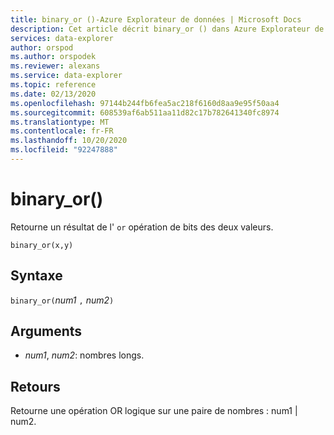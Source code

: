 ```yaml
---
title: binary_or ()-Azure Explorateur de données | Microsoft Docs
description: Cet article décrit binary_or () dans Azure Explorateur de données.
services: data-explorer
author: orspod
ms.author: orspodek
ms.reviewer: alexans
ms.service: data-explorer
ms.topic: reference
ms.date: 02/13/2020
ms.openlocfilehash: 97144b244fb6fea5ac218f6160d8aa9e95f50aa4
ms.sourcegitcommit: 608539af6ab511aa11d82c17b782641340fc8974
ms.translationtype: MT
ms.contentlocale: fr-FR
ms.lasthandoff: 10/20/2020
ms.locfileid: "92247888"
---
```

# <a name="binary_or"></a>binary_or()

Retourne un résultat de l' `or` opération de bits des deux valeurs. 

```kusto
binary_or(x,y)
```

## <a name="syntax"></a>Syntaxe

`binary_or(`*num1* `,` *num2*`)`

## <a name="arguments"></a>Arguments

* *num1*, *num2*: nombres longs.

## <a name="returns"></a>Retours

Retourne une opération OR logique sur une paire de nombres : num1 | num2.